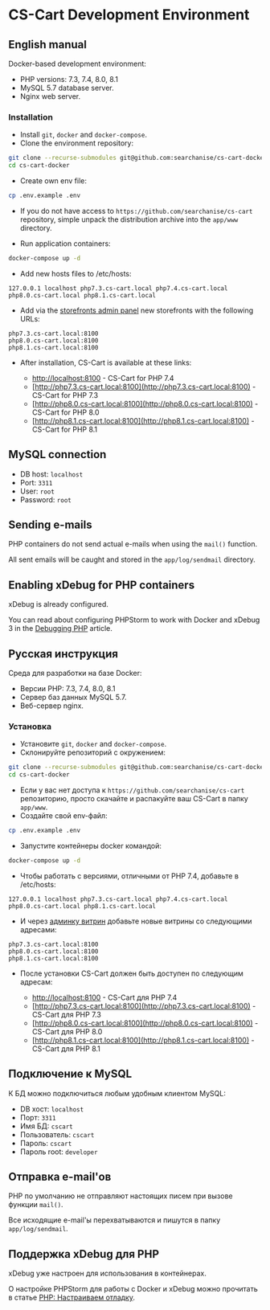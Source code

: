 # CS-Cart Development Environment

## English manual

Docker-based development environment:

* PHP versions: 7.3, 7.4, 8.0, 8.1
* MySQL 5.7 database server.
* Nginx web server.

### Installation

* Install `git`, `docker` and `docker-compose`.
* Clone the environment repository:

```bash
git clone --recurse-submodules git@github.com:searchanise/cs-cart-docker.git cs-cart-docker
cd cs-cart-docker
```

* Create own env file:
```bash
cp .env.example .env
```

* If you do not have access to `https://github.com/searchanise/cs-cart` repository, simple unpack the distribution archive into the ``app/www`` directory.

* Run application containers:

```bash
docker-compose up -d
```

* Add new hosts files to /etc/hosts:

```
127.0.0.1 localhost php7.3.cs-cart.local php7.4.cs-cart.local php8.0.cs-cart.local php8.1.cs-cart.local
```

* Add via the [storefronts admin panel](http://php7.4.cs-cart.local:8100/admin.php?dispatch=companies.manage) new storefronts with the following URLs:
```
php7.3.cs-cart.local:8100
php8.0.cs-cart.local:8100
php8.1.cs-cart.local:8100
```

* After installation, CS-Cart is available at these links:

  * [http://localhost:8100](http://localhost:8100) - CS-Cart for PHP 7.4
  * [http://php7.3.cs-cart.local:8100](http://php7.3.cs-cart.local:8100) - CS-Cart for PHP 7.3 
  * [http://php8.0.cs-cart.local:8100](http://php8.0.cs-cart.local:8100) - CS-Cart for PHP 8.0
  * [http://php8.1.cs-cart.local:8100](http://php8.1.cs-cart.local:8100) - CS-Cart for PHP 8.1

## MySQL connection
        
* DB host: `localhost`
* Port: `3311`
* User: `root`
* Password: `root`

## Sending e-mails

PHP containers do not send actual e-mails when using the `mail()` function.

All sent emails will be caught and stored in the `app/log/sendmail` directory.

## Enabling xDebug for PHP containers

xDebug is already configured.

You can read about configuring PHPStorm to work with Docker and xDebug 3 in the [Debugging PHP](https://thecodingmachine.io/configuring-xdebug-phpstorm-docker) article.

## Русская инструкция

Среда для разработки на базе Docker:

* Версии PHP: 7.3, 7.4, 8.0, 8.1
* Сервер баз данных MySQL 5.7.
* Веб-сервер nginx.

### Установка

* Установите ``git``, ``docker`` and ``docker-compose``.
* Склонируйте репозиторий с окружением:

```bash
git clone --recurse-submodules git@github.com:searchanise/cs-cart-docker.git cs-cart-docker
cd cs-cart-docker
```

* Если у вас нет доступа к `https://github.com/searchanise/cs-cart` репозиторию, просто скачайте и распакуйте ваш CS-Cart в папку `app/www`.
* Создайте свой env-файл:
```bash
cp .env.example .env
```
* Запустите контейнеры docker командой:

```bash
docker-compose up -d
```

* Чтобы работать с версиями, отличными от PHP 7.4, добавьте в /etc/hosts:

```
127.0.0.1 localhost php7.3.cs-cart.local php7.4.cs-cart.local php8.0.cs-cart.local php8.1.cs-cart.local
```

* И через [админку витрин](http://php7.4.cs-cart.local:8100/admin.php?dispatch=companies.manage) добавьте новые витрины со следующими адресами:
```
php7.3.cs-cart.local:8100
php8.0.cs-cart.local:8100
php8.1.cs-cart.local:8100
```

* После установки CS-Cart должен быть доступен по следующим адресам:

  * [http://localhost:8100](http://localhost:8100) - CS-Cart для PHP 7.4
  * [http://php7.3.cs-cart.local:8100](http://php7.3.cs-cart.local:8100) - CS-Cart для PHP 7.3
  * [http://php8.0.cs-cart.local:8100](http://php8.0.cs-cart.local:8100) - CS-Cart для PHP 8.0
  * [http://php8.1.cs-cart.local:8100](http://php8.1.cs-cart.local:8100) - CS-Cart для PHP 8.1


## Подключение к MySQL
К БД можно подключиться любым удобным клиентом MySQL:
* DB хост: `localhost`
* Порт: `3311`
* Имя БД: `cscart`
* Пользователь: `cscart`
* Пароль: `cscart`
* Пароль root: `developer`

## Отправка e-mail'ов

PHP по умолчанию не отправляют настоящих писем при вызове функции `mail()`.

Все исходящие e-mail'ы перехватываются и пишутся в папку `app/log/sendmail`.

## Поддержка xDebug для PHP

xDebug уже настроен для использования в контейнерах.

О настройке PHPStorm для работы с Docker и xDebug можно прочитать в статье [PHP: Настраиваем отладку](https://handynotes.ru/2020/12/phpstorm-php-8-docker-xdebug-3.html).
